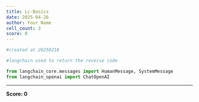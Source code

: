 ```yaml
---
title: Lc-Basics
date: 2025-04-26
author: Your Name
cell_count: 3
score: 0
---
```


```python
#created at 20250218
```


```python
#langchain used to return the reverse code
```


```python
from langchain_core.messages import HumanMessage, SystemMessage
from langchain_openai import ChatOpenAI
```


---
**Score: 0**